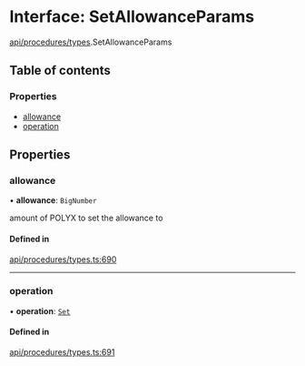 # Interface: SetAllowanceParams

[api/procedures/types](../wiki/api.procedures.types).SetAllowanceParams

## Table of contents

### Properties

- [allowance](../wiki/api.procedures.types.SetAllowanceParams#allowance)
- [operation](../wiki/api.procedures.types.SetAllowanceParams#operation)

## Properties

### allowance

• **allowance**: `BigNumber`

amount of POLYX to set the allowance to

#### Defined in

[api/procedures/types.ts:690](https://github.com/PolymathNetwork/polymesh-sdk/blob/c37bc05d/src/api/procedures/types.ts#L690)

___

### operation

• **operation**: [`Set`](../wiki/api.procedures.types.AllowanceOperation#set)

#### Defined in

[api/procedures/types.ts:691](https://github.com/PolymathNetwork/polymesh-sdk/blob/c37bc05d/src/api/procedures/types.ts#L691)
